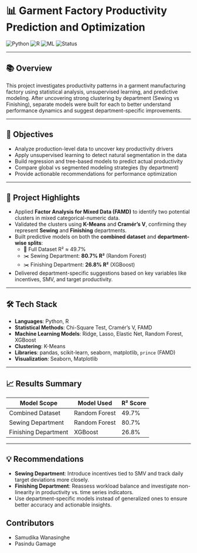 # 📊 Garment Factory Productivity Prediction and Optimization

![Python](https://img.shields.io/badge/Python-3.8+-blue)
![R](https://img.shields.io/badge/R-Statistics-blue)
![ML](https://img.shields.io/badge/ML-scikit--learn-yellow)
![Status](https://img.shields.io/badge/Status-Completed-brightgreen)

---

## 📚 Overview

This project investigates productivity patterns in a garment manufacturing factory using statistical analysis, unsupervised learning, and predictive modeling. After uncovering strong clustering by department (Sewing vs Finishing), separate models were built for each to better understand performance dynamics and suggest department-specific improvements.

---

## 🎯 Objectives

- Analyze production-level data to uncover key productivity drivers  
- Apply unsupervised learning to detect natural segmentation in the data  
- Build regression and tree-based models to predict actual productivity  
- Compare global vs segmented modeling strategies (by department)  
- Provide actionable recommendations for performance optimization  

---

## 🧪 Project Highlights

- Applied **Factor Analysis for Mixed Data (FAMD)** to identify two potential clusters in mixed categorical-numeric data.  
- Validated the clusters using **K-Means** and **Cramér’s V**, confirming they represent **Sewing** and **Finishing** departments.  
- Built predictive models on both the **combined dataset** and **department-wise splits**:  
  - 📄 Full Dataset R² ≈ 49.7%  
  - ✂️ Sewing Department: **80.7% R²** (Random Forest)  
  - ✂️ Finishing Department: **26.8% R²** (XGBoost)  
- Delivered department-specific suggestions based on key variables like incentives, SMV, and target productivity.

---

## 🛠️ Tech Stack

- **Languages**: Python, R  
- **Statistical Methods**: Chi-Square Test, Cramér’s V, FAMD  
- **Machine Learning Models**: Ridge, Lasso, Elastic Net, Random Forest, XGBoost  
- **Clustering**: K-Means  
- **Libraries**: pandas, scikit-learn, seaborn, matplotlib, `prince` (FAMD)  
- **Visualization**: Seaborn, Matplotlib  

---

## 📈 Results Summary

| Model Scope           | Model Used     | R² Score |
|-----------------------|----------------|----------|
| Combined Dataset      | Random Forest  | 49.7%    |
| Sewing Department     | Random Forest  | 80.7%    |
| Finishing Department  | XGBoost        | 26.8%    |

---

## 💡 Recommendations

- **Sewing Department**: Introduce incentives tied to SMV and track daily target deviations more closely.  
- **Finishing Department**: Reassess workload balance and investigate non-linearity in productivity vs. time series indicators.
- Use department-specific models instead of generalized ones to ensure better accuracy and actionable insights.

## Contributors
- Samudika Wanasinghe
- Pasindu Gamage
